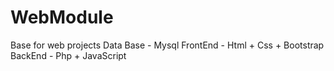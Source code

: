 # WebModule
Base for web projects
Data Base - Mysql
FrontEnd  - Html + Css + Bootstrap
BackEnd   - Php + JavaScript